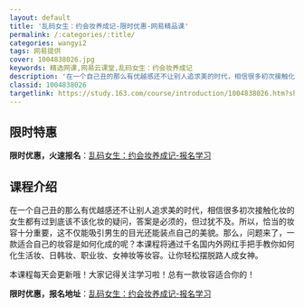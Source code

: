 ```yaml
---
layout: default
title: '乱码女生：约会妆养成记-限时优惠-网易精品课'
permalink: /:categories/:title/
categories: wangyi2
tags: 网易提供
cover: 1004838026.jpg
keywords: 精选网课,网易云课堂,乱码女生：约会妆养成记
description: '在一个自己丑的那么有优越感还不让别人追求美的时代，相信很多初次接触化妆的女生都有过到底该不该化妆的疑问，答案是必须的，但'
classid: 1004838026
targetlink: https://study.163.com/course/introduction/1004838026.htm?share=1&shareId=1025206652&utm_campaign=share&utm_medium=iphoneShare&utm_source=&utm_u=1025206652
---
```


## 限时特惠

**限时优惠，火速报名**：[乱码女生：约会妆养成记-报名学习](https://study.163.com/course/introduction/1004838026.htm?share=1&shareId=1025206652&utm_campaign=share&utm_medium=iphoneShare&utm_source=&utm_u=1025206652)

## 课程介绍

在一个自己丑的那么有优越感还不让别人追求美的时代，相信很多初次接触化妆的女生都有过到底该不该化妆的疑问，答案是必须的，但过犹不及。所以，恰当的妆容十分重要，这不仅能吸引男生的目光还能装点自己的美貌。那么，问题来了，一款适合自己的妆容是如何化成的呢？本课程将通过千名国内外网红手把手教你如何化生活妆、日韩妆、职业妆、女神妆等妆容。让你轻松摆脱路人成女神。

本课程每天会更新哦！大家记得关注学习啦！总有一款妆容适合你的！

**限时优惠，报名地址**：[乱码女生：约会妆养成记-报名学习](https://study.163.com/course/introduction/1004838026.htm?share=1&shareId=1025206652&utm_campaign=share&utm_medium=iphoneShare&utm_source=&utm_u=1025206652)

